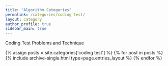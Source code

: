 ```yaml
---
title: "Algorithm Categories"
permalink: /categories/coding test/
layout: category
author_profile: true
sidebar_main: true
---
```


Coding Test Problems and Technique

{% assign posts = site.categories['coding test'] %}
{% for post in posts %} {% include archive-single.html type=page.entries_layout %} {% endfor %}